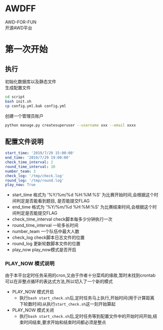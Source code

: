 # AWDFF

AWD-FOR-FUN  
开源AWD平台

# 第一次开始

## 执行


初始化数据库以及静态文件   
生成配置文件
```bash
cd script
bash init.sh
cp config.yml.bak config.yml

```


创建一个管理员账户
```bash
python manage.py createsuperuser --username xxx --email xxxx
```


## 配置文件说明
```yaml
start_time: '2019/7/29 15:00:00'
end_time: '2019/7/29 19:00:00'
check_time_interval: 2
round_time_interval: 10
number_team: 3
check_log: '/tmp/check.log'
round_log: '/tmp/round.log'
play_now: True
```

+ start_time 格式为 '%Y/%m/%d %H:%M:%S' 为比赛开始时间,会根据这个时间判定是否能看到题目,
是否能提交FLAG
+ end_time 格式为 '%Y/%m/%d %H:%M:%S' 为比赛结束时间,会根据这个时间判定是否能提交FLAG
+ check_time_interval check脚本每多少分钟执行一次
+ round_time_interval 一轮多长时间
+ number_team 一个队伍中最大人数    
+ check_log check脚本日志文件的位置
+ round_log 更新轮数脚本文件的位置
+ play_now play_now模式是否开启

### PLAY_NOW 模式说明
由于本平台定时任务采用的cron,又由于作者十分菜鸡的缘故,暂时未找到crontab可以在非整点循环的表达式方法,所以切入了一个新的模式
- PLAY_NOW 模式开启
    + 执行`bash start_check.sh`后,定时任务马上执行,开始时间(用于计算距离下轮数时间)从执行`start_check.sh`这一刻开始算起
- PLAY_NOW 模式关闭
    + 执行`bash start_check.sh`后,定时任务等到配置文件中的开始时间开始,结束时间结束,要求开始和结束时间都必须是整点
    




